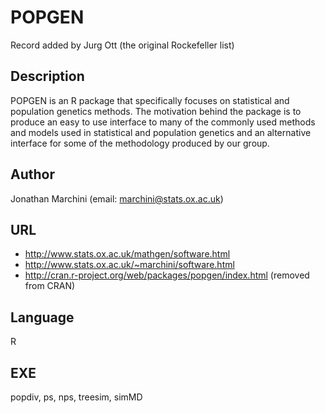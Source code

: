 # POPGEN
Record added by Jurg Ott (the original Rockefeller list)

## Description
POPGEN is an R package that specifically focuses on statistical and population genetics methods. The motivation behind the package is to produce an easy to use interface to many of the commonly used methods and models used in statistical and population genetics and an alternative interface for some of the methodology produced by our group.

## Author
Jonathan Marchini (email: marchini@stats.ox.ac.uk)

## URL
* http://www.stats.ox.ac.uk/mathgen/software.html
* http://www.stats.ox.ac.uk/~marchini/software.html
* http://cran.r-project.org/web/packages/popgen/index.html (removed from CRAN)

## Language
R

## EXE
popdiv, ps, nps, treesim, simMD